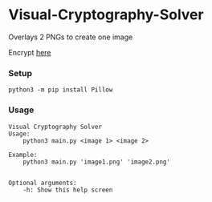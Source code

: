 # Visual-Cryptography-Solver
Overlays 2 PNGs to create one image

Encrypt [here](https://github.com/LessonStudio/VisualCryptography)

### Setup
`python3 -m pip install Pillow`

### Usage
```
Visual Cryptography Solver
Usage:
    python3 main.py <image 1> <image 2>

Example:
    python3 main.py 'image1.png' 'image2.png'


Optional arguments:
    -h: Show this help screen
```

